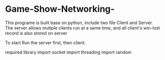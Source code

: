 # Game-Show-Networking-

This programe is built base on python, include two file Client and Server. 
The server allows mutiple clients run at a same time, and all client's win-lost record is also stored on server 

To start 
Run the server first, then client. 

required library 
import socket
import threading
import random 

